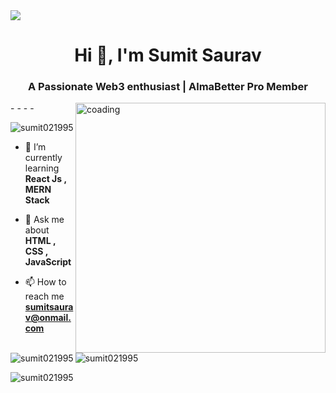 <img align="center" src="https://www.canva.com/design/DAF3t_HIAJo/ilLL2ZAUtPj3HbnDiPPjYg/view?utm_content=DAF3t_HIAJo&utm_campaign=designshare&utm_medium=link&utm_source=viewer">
<h1 align="center">Hi 👋, I'm Sumit Saurav</h1>
<h3 align="center">A Passionate Web3 enthusiast | AlmaBetter Pro Member</h3>
<img align = "right" alt = 'coading' width = "400" src="https://www.optimalvirtualemployee.com/wp-content/uploads/2023/01/front-end-development.gif">
-
-
-
-



<p align="left"> <img src="https://komarev.com/ghpvc/?username=sumit021995&label=Profile%20views&color=0e75b6&style=flat" alt="sumit021995" /> </p>

- 🌱 I’m currently learning **React Js , MERN Stack**

- 💬 Ask me about **HTML , CSS , JavaScript**

- 📫 How to reach me **sumitsaurav@onmail.com**

<p><img align="left" src="https://github-readme-stats.vercel.app/api/top-langs?username=sumit021995&show_icons=true&locale=en&layout=compact" alt="sumit021995" /></p>

<p>&nbsp;<img align="center" src="https://github-readme-stats.vercel.app/api?username=sumit021995&show_icons=true&locale=en" alt="sumit021995" /></p>

<p><img align="center" src="https://github-readme-streak-stats.herokuapp.com/?user=sumit021995&" alt="sumit021995" /></p>
